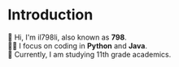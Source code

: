 # Introduction
👋 Hi, I'm il798li, also known as __798__.
<br>
👨‍💻 I focus on coding in __Python__ and __Java__.
<br>
🏫 Currently, I am studying 11th grade academics.
